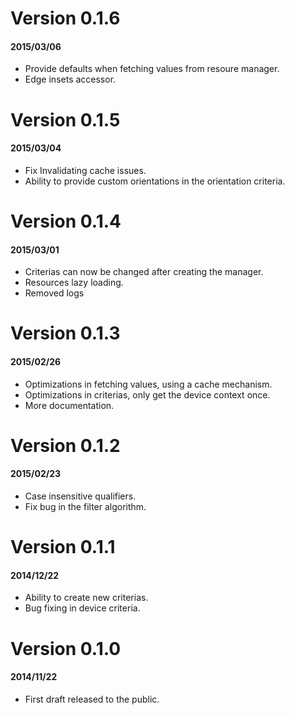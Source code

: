 # Version 0.1.6

#### 2015/03/06

 - Provide defaults when fetching values from resoure manager.
 - Edge insets accessor.

# Version 0.1.5

#### 2015/03/04

 - Fix Invalidating cache issues.
 - Ability to provide custom orientations in the orientation criteria.

# Version 0.1.4

#### 2015/03/01

 - Criterias can now be changed after creating the manager.
 - Resources lazy loading.
 - Removed logs

# Version 0.1.3

#### 2015/02/26

 - Optimizations in fetching values, using a cache mechanism.
 - Optimizations in criterias, only get the device context once.
 - More documentation.

# Version 0.1.2

#### 2015/02/23

 - Case insensitive qualifiers.
 - Fix bug in the filter algorithm.
 
# Version 0.1.1

#### 2014/12/22

 - Ability to create new criterias.
 - Bug fixing in device criteria.

# Version 0.1.0

#### 2014/11/22

 - First draft released to the public.